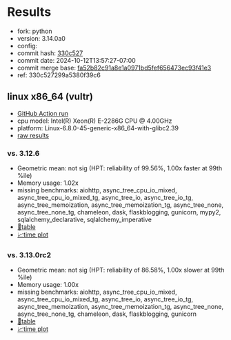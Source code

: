 # Results

- fork: python
- version: 3.14.0a0
- config: 
- commit hash: [330c527](https://github.com/python/cpython/commit/330c527)
- commit date: 2024-10-12T13:57:27-07:00
- commit merge base: [fa52b82c91a8e1a0971bd5fef656473ec93f41e3](https://github.com/python/cpython/commit/fa52b82c91a8e1a0971bd5fef656473ec93f41e3)
- ref: 330c527299a5380f39c6

## linux x86_64 (vultr)

- [GitHub Action run](https://github.com/facebookexperimental/free-threading-benchmarking/actions/runs/11309795576)
- cpu model: Intel(R) Xeon(R) E-2286G CPU @ 4.00GHz
- platform: Linux-6.8.0-45-generic-x86_64-with-glibc2.39
- [raw results](bm-20241012-vultr-x86_64-python-330c527299a5380f39c6-3.14.0a0-330c527.json)

### vs. 3.12.6

- Geometric mean: not sig (HPT: reliability of 99.56%, 1.00x faster at 99th %ile)
- Memory usage: 1.02x
- missing benchmarks: aiohttp, async_tree_cpu_io_mixed, async_tree_cpu_io_mixed_tg, async_tree_io, async_tree_io_tg, async_tree_memoization, async_tree_memoization_tg, async_tree_none, async_tree_none_tg, chameleon, dask, flaskblogging, gunicorn, mypy2, sqlalchemy_declarative, sqlalchemy_imperative
- [📄table](bm-20241012-vultr-x86_64-python-330c527299a5380f39c6-3.14.0a0-330c527-vs-3.12.6.md)
- [📈time plot](bm-20241012-vultr-x86_64-python-330c527299a5380f39c6-3.14.0a0-330c527-vs-3.12.6.svg)

### vs. 3.13.0rc2

- Geometric mean: not sig (HPT: reliability of 86.58%, 1.00x slower at 99th %ile)
- Memory usage: 1.00x
- missing benchmarks: aiohttp, async_tree_cpu_io_mixed, async_tree_cpu_io_mixed_tg, async_tree_io, async_tree_io_tg, async_tree_memoization, async_tree_memoization_tg, async_tree_none, async_tree_none_tg, chameleon, dask, flaskblogging, gunicorn
- [📄table](bm-20241012-vultr-x86_64-python-330c527299a5380f39c6-3.14.0a0-330c527-vs-3.13.0rc2.md)
- [📈time plot](bm-20241012-vultr-x86_64-python-330c527299a5380f39c6-3.14.0a0-330c527-vs-3.13.0rc2.svg)

